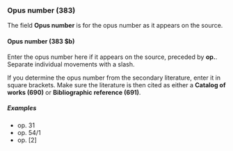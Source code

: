 ### Opus number (383)

The field **Opus number** is for the opus number as it appears on the source.

#### Opus number (383 $b)  

Enter the opus number here if it appears on the source, preceded by **op.**. Separate individual movements with a slash.

If you determine the opus number from the secondary literature, enter it in square brackets. Make sure the literature is
then cited as either a **Catalog of works (690)** or **Bibliographic reference (691)**.

##### Examples  

- op. 31
- op. 54/1
- op. [2]
